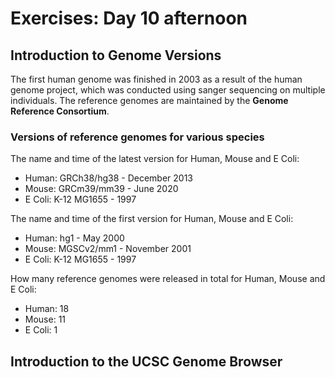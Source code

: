 # Exercises: Day 10 afternoon

## Introduction to Genome Versions

The first human genome was finished in 2003 as a result of the human genome project, which was conducted using sanger sequencing on multiple individuals.
The reference genomes are maintained by the **Genome Reference Consortium**.


### Versions of reference genomes for various species
The name and time of the latest version for Human, Mouse and E Coli:
  * Human: GRCh38/hg38 - December 2013
  * Mouse: GRCm39/mm39 - June 2020
  * E Coli: K-12 MG1655 - 1997

The name and time of the first version for Human, Mouse and E Coli:
  * Human: hg1 - May 2000
  * Mouse: MGSCv2/mm1 - November 2001
  * E Coli: K-12 MG1655 - 1997

How many reference genomes were released in total for Human, Mouse and E Coli:
  * Human: 18
  * Mouse: 11
  * E Coli: 1


## Introduction to the UCSC Genome Browser

